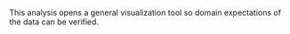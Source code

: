 This analysis opens a general visualization tool so domain expectations of the data can be verified.
